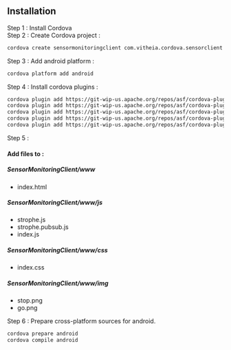 Installation
--------------

Step 1 : Install Cordova    
Step 2 : Create Cordova project :
```sh
cordova create sensormonitoringclient com.vitheia.cordova.sensorclient SensorMonitoringClient
``` 
Step 3 : Add android platform : 
```sh
cordova platform add android
``` 
Step 4 : Install cordova plugins : 

```sh
cordova plugin add https://git-wip-us.apache.org/repos/asf/cordova-plugin-device.git    
cordova plugin add https://git-wip-us.apache.org/repos/asf/cordova-plugin-splashscreen.git    
cordova plugin add https://git-wip-us.apache.org/repos/asf/cordova-plugin-vibration.git
cordova plugin add https://git-wip-us.apache.org/repos/asf/cordova-plugin-dialogs.git
cordova plugin add https://git-wip-us.apache.org/repos/asf/cordova-plugin-network-information.git
```
Step 5 :
#### Add files to :
##### SensorMonitoringClient/www

* index.html

##### SensorMonitoringClient/www/js

* strophe.js
* strophe.pubsub.js
* index.js

##### SensorMonitoringClient/www/css

* index.css

##### SensorMonitoringClient/www/img

* stop.png
* go.png

Step 6 : Prepare cross-platform sources for android.

```sh
cordova prepare android
cordova compile android
```